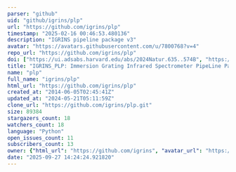 ```yaml
---
parser: "github"
uid: "github/igrins/plp"
url: "https://github.com/igrins/plp"
timestamp: "2025-02-16 00:46:53.480136"
description: "IGRINS pipeline package v3"
avatar: "https://avatars.githubusercontent.com/u/7800768?v=4"
repo_url: "https://github.com/igrins/plp"
doi: ["https://ui.adsabs.harvard.edu/abs/2024Natur.635..574B", "https://ui.adsabs.harvard.edu/abs/2014AdSpR..53.1647S", "https://ui.adsabs.harvard.edu/abs/2025ascl.soft02019L/abstract"]
title: "IGRINS_PLP: Immersion Grating Infrared Spectrometer PipeLine Package"
name: "plp"
full_name: "igrins/plp"
html_url: "https://github.com/igrins/plp"
created_at: "2014-06-05T02:45:41Z"
updated_at: "2024-05-21T05:11:59Z"
clone_url: "https://github.com/igrins/plp.git"
size: 89384
stargazers_count: 18
watchers_count: 18
language: "Python"
open_issues_count: 11
subscribers_count: 13
owner: {"html_url": "https://github.com/igrins", "avatar_url": "https://avatars.githubusercontent.com/u/7800768?v=4", "login": "igrins", "type": "Organization"}
date: "2025-09-27 14:24:24.921820"
---
```

